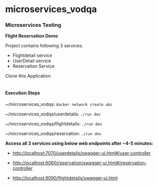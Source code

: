 # microservices_vodqa
### Microservices Testing

**Flight Reservation Demo**

Project contains following 3 services:

* Flightdetail service
* UserDetail service
* Reservation Service

Clone this Application
<br></br>
#### Execution Steps
~/microservices_vodqa: `docker network create abc`

~/microservices_vodqa/userdetails: `./run dev`

~/microservices_vodqa/flightdetails: `./run dev`

~/microservices_vodqa/reservation: `./run dev`


**Access all 3 services using below web endpoints after ~4-5 minutes:**

* <http://localhost:7070/userdetails/swagger-ui.html#/user-controller>

* <http://localhost:6060/reservation/swagger-ui.html#/reservation-controller>

* <http://localhost:9090/flightdetails/swagger-ui.html>

